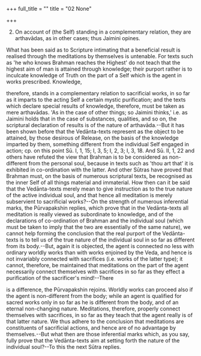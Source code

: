 +++
full_title = ""
title = "02 None"

+++


2. On account of (the Self) standing in a complementary relation, they are arthavādas, as in other cases; thus Jaimini opines.

What has been said as to Scripture intimating that a beneficial result is realised through the meditations by themselves is untenable. For texts such as 'he who knows Brahman reaches the Highest' do not teach that the highest aim of man is attained through knowledge; their purport rather is to inculcate knowledge of Truth on the part of a Self which is the agent in works prescribed. Knowledge,

therefore, stands in a complementary relation to sacrificial works, in so far as it imparts to the acting Self a certain mystic purification; and the texts which declare special results of knowledge, therefore, must be taken as mere arthavādas. 'As in the case of other things; so Jaimini thinks,' i.e. as Jaimini holds that in the case of substances, qualities, and so on, the scriptural declaration of results is of the nature of arthavāda.--But it has been shown before that the Vedānta-texts represent as the object to be attained, by those desirous of Release, on the basis of the knowledge imparted by them, something different from the individual Self engaged in action; cp. on this point Sū. I, 1, 15; I, 3, 5; I, 2, 3; I, 3, 18. And Sū. II, 1, 22 and others have refuted the view that Brahman is to be considered as non-different from the personal soul, because in texts such as 'thou art that' it is exhibited in co-ordination with the latter. And other Sūtras have proved that Brahman must, on the basis of numerous scriptural texts, be recognised as the inner Self of all things material and immaterial. How then can it be said that the Vedānta-texts merely mean to give instruction as to the true nature of the active individual soul, and that hence all meditation is merely subservient to sacrificial works?--On the strength of numerous inferential marks, the Pūrvapakshin replies, which prove that in the Vedānta-texts all meditation is really viewed as subordinate to knowledge, and of the declarations of co-ordination of Brahman and the individual soul (which must be taken to imply that the two are essentially of the same nature), we cannot help forming the conclusion that the real purport of the Vedānta-texts is to tell us of the true nature of the individual soul in so far as different from its body.--But, again it is objected, the agent is connected no less with ordinary worldly works than with works enjoined by the Veda, and hence is not invariably connected with sacrifices (i.e. works of the latter type); it cannot, therefore, be maintained that meditations on the part of the agent necessarily connect themselves with sacrifices in so far as they effect a purification of the sacrificer's mind!--There

is a difference, the Pūrvapakshin rejoins. Worldly works can proceed also if the agent is non-different from the body; while an agent is qualified for sacred works only in so far as he is different from the body, and of an eternal non-changing nature. Meditations, therefore, properly connect themselves with sacrifices, in so far as they teach that the agent really is of that latter nature. We thus adhere to the conclusion that meditations are constituents of sacrificial actions, and hence are of no advantage by themselves.--But what then are those inferential marks which, as you say, fully prove that the Vedānta-texts aim at setting forth the nature of the individual soul?--To this the next Sūtra replies.

